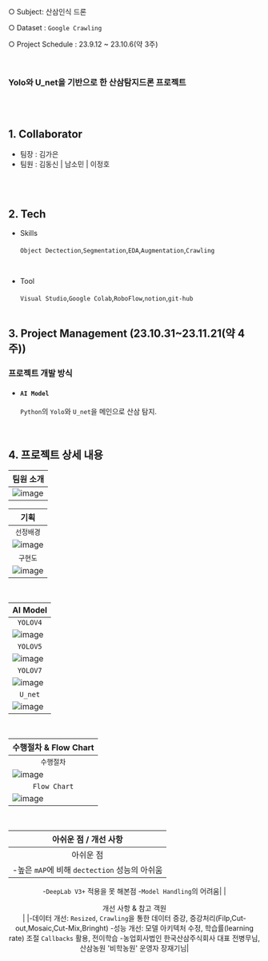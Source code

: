 ○ Subject: 산삼인식 드론

○ Dataset : `Google Crawling`

○ Project Schedule : 23.9.12 ~ 23.10.6(약 3주)

<br>

### <b>Yolo와 U_net을 기반으로 한 산삼탐지드론 프로젝트</b>

<br><br>

## 1. Collaborator
- 팀장 : 김가은
- 팀원 : 김동신 | 남소민 | 이정호

<br><br>

## 2. Tech
- Skills
  <br><br>
  `Object Dectection`,`Segmentation`,`EDA`,`Augmentation`,`Crawling`
<br>

- Tool
  <br><br>
  `Visual Studio`,`Google Colab`,`RoboFlow`,`notion`,`git-hub`
<br><br>

## 3. Project Management (23.10.31~23.11.21(약 4주))
### 프로젝트 개발 방식
 
  - #### `AI Model`

    `Python`의 `Yolo`와 `U_net`을 메인으로 산삼 탐지.
    
    <br>


## 4. 프로젝트 상세 내용
<div align='center'>

  
  |팀원 소개|
  |---|
  |![image](https://github.com/KimDong-gue/Ginseng_dectection/assets/116249934/7b8fd5cf-870f-4a73-914a-7e4e9143a8f6)|
  
  |기획|
  |---|
  |<div align='center'>`선정배경`</div>|
  |![image](https://github.com/KimDong-gue/Ginseng_dectection/assets/116249934/5b81bfce-c3dc-4f19-b069-a9bde2c50f40)|
  |<div align='center'>`구현도`</div>|
  |![image](https://github.com/KimDong-gue/Ginseng_dectection/assets/116249934/1e2477b4-c8d6-4096-a789-b609cff39067)|
  <br>
  
  |AI Model|
  |---|
  |<div align='center'>`YOLOV4`</div>|
  |![image](https://github.com/KimDong-gue/Ginseng_dectection/assets/116249934/f1f7a7b9-1761-4122-af11-b5d0ac152e20)|
   |<div align='center'>`YOLOV5`</div>|
   |![image](https://github.com/KimDong-gue/Ginseng_dectection/assets/116249934/c3143bc2-e893-4b8e-b7d3-677bd8d86ab7)|
   |<div align='center'>`YOLOV7`</div>|
   |![image](https://github.com/KimDong-gue/Ginseng_dectection/assets/116249934/4ae6bbca-ac61-4f81-8c05-900356b2f80d)|
   |<div align='center'>`U_net`</div>|
   |![image](https://github.com/KimDong-gue/Ginseng_dectection/assets/116249934/2d7cb562-5a08-4cef-97f6-f35a321adb31)|
  <br>
  
  |수행절차 & Flow Chart|
  |---|
  |<div align='center'>`수행절차`</div>|
  |![image](https://github.com/KimDong-gue/Ginseng_dectection/assets/116249934/1edddeb6-2a40-42a2-a47d-deb85d55106d)|
  |<div align='center'>`Flow Chart`</div>|
  |![image](https://github.com/KimDong-gue/Ginseng_dectection/assets/116249934/1aaa5dd9-934e-4f0e-bb70-eab8025aebce)|
  <br>

  |아쉬운 점 / 개선 사항|
  |---|
  |<div align='center'>아쉬운 점</div>|
  |-높은 `mAP`에 비해 `dectection` 성능의 아쉬움
   -`DeepLab V3+` 적용을 못 해본점
   -`Model Handling`의 어려움|
  |<div align='center'>개선 사항 & 참고 객원<div>|
  |-데이터 개선: `Resized`, `Crawling`을 통한 데이터 증강, 증강처리(Filp,Cut-out,Mosaic,Cut-Mix,Bringht)
  -성능 개선: 모델 아키텍처 수정, 학습률(learning rate) 조절 `Callbacks` 활용, 전이학습
  -농업회사법인 한국산삼주식회사 대표 전병무님, 산삼농원 '비학농원' 운영자 장재기님|
  <br>
  
</div>
